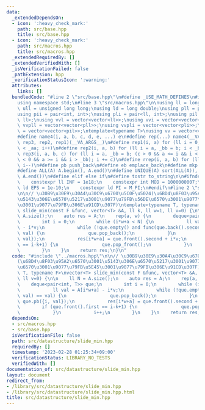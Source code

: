 ```yaml
---
data:
  _extendedDependsOn:
  - icon: ':heavy_check_mark:'
    path: src/base.hpp
    title: src/base.hpp
  - icon: ':heavy_check_mark:'
    path: src/macros.hpp
    title: src/macros.hpp
  _extendedRequiredBy: []
  _extendedVerifiedWith: []
  _isVerificationFailed: false
  _pathExtension: hpp
  _verificationStatusIcon: ':warning:'
  attributes:
    links: []
  bundledCode: "#line 2 \"src/base.hpp\"\n#define _USE_MATH_DEFINES\n#include <bits/stdc++.h>\n\
    using namespace std;\n#line 3 \"src/macros.hpp\"\n\nusing ll = long long;\nusing\
    \ ull = unsigned long long;\nusing ld = long double;\nusing pll = pair<ll, ll>;\n\
    using pii = pair<int, int>;\nusing pli = pair<ll, int>;\nusing pil = pair<int,\
    \ ll>;\nusing vvl = vector<vector<ll>>;\nusing vvi = vector<vector<int>>;\nusing\
    \ vvpll = vector<vector<pll>>;\nusing vvpli = vector<vector<pli>>;\nusing vvpil\
    \ = vector<vector<pil>>;\ntemplate<typename T>\nusing vv = vector<vector<T>>;\n\
    #define name4(i, a, b, c, d, e, ...) e\n#define rep(...) name4(__VA_ARGS__, rep4,\
    \ rep3, rep2, rep1)(__VA_ARGS__)\n#define rep1(i, a) for (ll i = 0, _aa = a; i\
    \ < _aa; i++)\n#define rep2(i, a, b) for (ll i = a, _bb = b; i < _bb; i++)\n#define\
    \ rep3(i, a, b, c) for (ll i = a, _bb = b; (c > 0 && a <= i && i < _bb) or (c\
    \ < 0 && a >= i && i > _bb); i += c)\n#define rrep(i, a, b) for (ll i=(a); i>(b);\
    \ i--)\n#define pb push_back\n#define eb emplace_back\n#define mkp make_pair\n\
    #define ALL(A) A.begin(), A.end()\n#define UNIQUE(A) sort(ALL(A)), A.erase(unique(ALL(A)),\
    \ A.end())\n#define elif else if\n#define tostr to_string\n\n#ifndef CONSTANTS\n\
    \    constexpr ll INF = 1e18;\n    constexpr int MOD = 1000000007;\n    constexpr\
    \ ld EPS = 1e-10;\n    constexpr ld PI = M_PI;\n#endif\n#line 2 \"src/datastructure/slide_min.hpp\"\
    \n\n// \u30B9\u30E9\u30A4\u30C9\u6700\u5C0F\u5024(\u6BD4\u8F03\u95A2\u6570\u3001\
    \u5143\u306E\u6570\u5217\u3001\u9077\u79FB\u56DE\u6570\u3001\u9077\u79FB\u5E45\
    \u3001\u9077\u79FB\u306E\u91CD\u307F)\ntemplate<typename T, typename F>\nvector<T>\
    \ slide_min(const F &func, vector<T> &A, ll k, ll w=1, ll v=0) {\n\n    ll N =\
    \ A.size();\n    auto res = A;\n    rep(a, w) {\n        deque<pair<int, T>> que;\n\
    \        int i = 0;\n        while (i*w+a < N) {\n            ll val = A[i*w+a]\
    \ - i*v;\n            while (!que.empty() and func(que.back().second, val) ==\
    \ val) {\n                que.pop_back();\n            }\n            que.pb({i,\
    \ val});\n            res[i*w+a] = que.front().second + i*v;\n            if (que.front().first\
    \ == i-k+1) {\n                que.pop_front();\n            }\n            i++;\n\
    \        }\n    }\n    return res;\n}\n"
  code: "#include \"../macros.hpp\"\n\n// \u30B9\u30E9\u30A4\u30C9\u6700\u5C0F\u5024\
    (\u6BD4\u8F03\u95A2\u6570\u3001\u5143\u306E\u6570\u5217\u3001\u9077\u79FB\u56DE\
    \u6570\u3001\u9077\u79FB\u5E45\u3001\u9077\u79FB\u306E\u91CD\u307F)\ntemplate<typename\
    \ T, typename F>\nvector<T> slide_min(const F &func, vector<T> &A, ll k, ll w=1,\
    \ ll v=0) {\n\n    ll N = A.size();\n    auto res = A;\n    rep(a, w) {\n    \
    \    deque<pair<int, T>> que;\n        int i = 0;\n        while (i*w+a < N) {\n\
    \            ll val = A[i*w+a] - i*v;\n            while (!que.empty() and func(que.back().second,\
    \ val) == val) {\n                que.pop_back();\n            }\n           \
    \ que.pb({i, val});\n            res[i*w+a] = que.front().second + i*v;\n    \
    \        if (que.front().first == i-k+1) {\n                que.pop_front();\n\
    \            }\n            i++;\n        }\n    }\n    return res;\n}\n"
  dependsOn:
  - src/macros.hpp
  - src/base.hpp
  isVerificationFile: false
  path: src/datastructure/slide_min.hpp
  requiredBy: []
  timestamp: '2023-02-28 01:25:34+09:00'
  verificationStatus: LIBRARY_NO_TESTS
  verifiedWith: []
documentation_of: src/datastructure/slide_min.hpp
layout: document
redirect_from:
- /library/src/datastructure/slide_min.hpp
- /library/src/datastructure/slide_min.hpp.html
title: src/datastructure/slide_min.hpp
---
```

